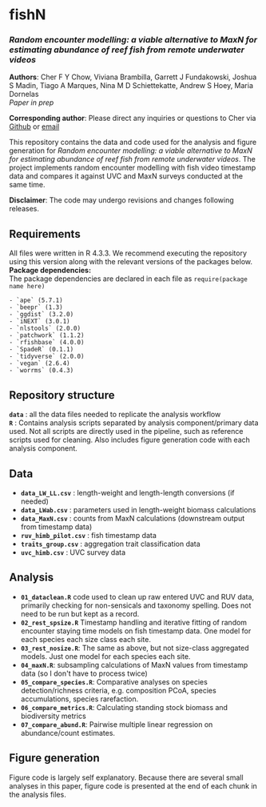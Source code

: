 
# fishN
### _Random encounter modelling: a viable alternative to MaxN for estimating abundance of reef fish from remote underwater videos_ 

**Authors**: Cher F Y Chow, Viviana Brambilla, Garrett J Fundakowski, Joshua S Madin, Tiago A Marques, Nina M D Schiettekatte, Andrew S Hoey, Maria Dornelas  
_Paper in prep_

**Corresponding author**: Please direct any inquiries or questions to Cher via [Github](https://github.com/cherfychow) or [email](mailto:cher.fyc@gmail.com)    
  
This repository contains the data and code used for the analysis and figure generation for _Random encounter modelling: a viable alternative to MaxN for estimating abundance of reef fish from remote underwater videos_. The project implements random encounter modelling with fish video timestamp data and compares it against UVC and MaxN surveys conducted at the same time. 
  
**Disclaimer**: The code may undergo revisions and changes following releases.

## Requirements
All files were written in R 4.3.3. We recommend executing the repository using this version along with the relevant versions of the packages below.  
**Package dependencies:**  
The package dependencies are declared in each file as `require(package name here)`

    - `ape` (5.7.1)
    - `beepr` (1.3)
    - `ggdist` (3.2.0)
    - `iNEXT` (3.0.1)
    - `nlstools` (2.0.0)
    - `patchwork` (1.1.2)
    - `rfishbase` (4.0.0)
    - `SpadeR` (0.1.1)
    - `tidyverse` (2.0.0)
    - `vegan` (2.6.4)
    - `worrms` (0.4.3)

## Repository structure
**`data`** : all the data files needed to replicate the analysis workflow  
**`R`** : Contains analysis scripts separated by analysis component/primary data used. Not all scripts are directly used in the pipeline, such as reference scripts used for cleaning. Also includes figure generation code with each analysis component.

## Data
- **`data_LW_LL.csv`** :  length-weight and length-length conversions (if needed)
- **`data_LWab.csv`** :  parameters used in length-weight biomass calculations
- **`data_MaxN.csv`** :  counts from MaxN calculations (downstream output from timestamp data)
- **`ruv_himb_pilot.csv`** :  fish timestamp data
- **`traits_group.csv`** :  aggregation trait classification data
- **`uvc_himb.csv`** :  UVC survey data

## Analysis

- **`01_dataclean.R`** code used to clean up raw entered UVC and RUV data, primarily checking for non-sensicals and taxonomy spelling. Does not need to be run but kept as a record.
- **`02_rest_spsize.R`** Timestamp handling and iterative fitting of random encounter staying time models on fish timestamp data. One model for each species each size class each site.
- **`03_rest_nosize.R`**: The same as above, but not size-class aggregated models. Just one model for each species each site.
- **`04_maxN.R`**: subsampling calculations of MaxN values from timestamp data (so I don't have to process twice)
- **`05_compare_species.R`**: Comparative analyses on species detection/richness criteria, e.g. composition PCoA, species accumulations, species rarefaction.
- **`06_compare_metrics.R`**: Calculating standing stock biomass and biodiversity metrics
- **`07_compare_abund.R`**: Pairwise multiple linear regression on abundance/count estimates.


## Figure generation
Figure code is largely self explanatory. Because there are several small analyses in this paper, figure code is presented at the end of each chunk in the analysis files.
